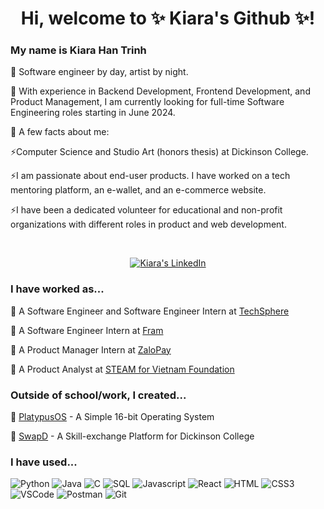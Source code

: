 <h1 align="center">Hi, welcome to ✨ Kiara's Github ✨!</h1>

### My name is Kiara Han Trinh
🌱 Software engineer by day, artist by night.

🌱 With experience in Backend Development, Frontend Development, and Product Management, I am currently looking for full-time Software Engineering roles starting in June 2024.

🌱 A few facts about me:

  ⚡Computer Science and Studio Art (honors thesis) at Dickinson College.
    
  ⚡I am passionate about end-user products. I have worked on a tech mentoring platform, an e-wallet, and an e-commerce website.
    
  ⚡I have been a dedicated volunteer for educational and non-profit organizations with different roles in product and web development.

<br />
<p align="center">
 <a href="https://www.linkedin.com/in/hantrinh/" target="_blank">
  <img src="https://img.shields.io/badge/LinkedIn-0077B5?style=for-the-badge&logo=linkedin&logoColor=white" alt="Kiara's LinkedIn"/>
 </a>
</p>

### I have worked as...
🔑 A Software Engineer and Software Engineer Intern at [TechSphere](https://techsphere.app/)

🔑 A Software Engineer Intern at [Fram](https://wearefram.com/)

🔑 A Product Manager Intern at [ZaloPay](https://vn.linkedin.com/company/zalopay)

🔑 A Product Analyst at [STEAM for Vietnam Foundation](https://steamforvietnam.org/en)


### Outside of school/work, I created...
🔑 [PlatypusOS](https://github.com/walnuthanhan/PlatypusOS) - A Simple 16-bit Operating System

🔑 [SwapD](https://github.com/jmbb1720/SwapD) - A Skill-exchange Platform for Dickinson College


### I have used...

![Python](https://img.shields.io/badge/Python-3776AB?style=for-the-badge&labelColor=black&logo=python&logoColor=3776AB)
![Java](https://img.shields.io/badge/Java-007396?style=for-the-badge&labelColor=black&logo=java&logoColor=007396)
![C](https://img.shields.io/badge/C-00599C?style=for-the-badge&labelColor=black&logo=c&logoColor=00599C)
![SQL](https://img.shields.io/badge/SQL-4479A1?style=for-the-badge&labelColor=black&logo=sql&logoColor=4479A1)
![Javascript](https://img.shields.io/badge/Javascript-F0DB4F?style=for-the-badge&labelColor=black&logo=javascript&logoColor=F0DB4F)
![React](https://img.shields.io/badge/-React-61DBFB?style=for-the-badge&labelColor=black&logo=react&logoColor=61DBFB)
![HTML](https://img.shields.io/badge/HTML5-E34F26?style=for-the-badge&logo=html5&logoColor=white)
![CSS3](https://img.shields.io/badge/CSS3-1572B6?style=for-the-badge&logo=css3&logoColor=white)
![VSCode](https://img.shields.io/badge/Visual_Studio-0078d7?style=for-the-badge&logo=visual%20studio&logoColor=white)
![Postman](https://img.shields.io/badge/Postman-FF6C37?style=for-the-badge&labelColor=black&logo=postman)
![Git](https://img.shields.io/badge/Git-F05032?style=for-the-badge&logo=git&logoColor=white)
